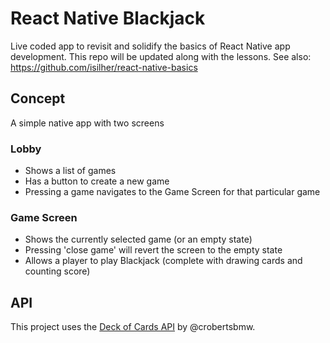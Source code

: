 # React Native Blackjack

Live coded app to revisit and solidify the basics of React Native app development. This repo will be updated along with the lessons. See also: https://github.com/isilher/react-native-basics

## Concept

A simple native app with two screens

### Lobby

- Shows a list of games
- Has a button to create a new game
- Pressing a game navigates to the Game Screen for that particular game

### Game Screen

- Shows the currently selected game (or an empty state)
- Pressing 'close game' will revert the screen to the empty state
- Allows a player to play Blackjack (complete with drawing cards and counting score)

## API

This project uses the [Deck of Cards API](http://deckofcardsapi.com) by @crobertsbmw.
